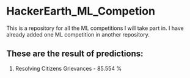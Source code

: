 # HackerEarth_ML_Competion
This is a repository for all the ML competitions I will take part in. I have already added one ML competition in another repository.

## These are the result of predictions: 
1. Resolving Citizens Grievances - 85.554 %
